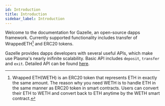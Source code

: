 ```yaml
---
id: Introduction
title: Introduction
sidebar_label: Introduction
---
```


Welcome to the documentation for Gazelle, an open-source dapps framework.
Currently supported functionality includes transfer of WrappedETH[^1] and ERC20 tokens.

Gazelle provides dapps developers with several useful APIs, which make use Plasma's nearly inifinite scalability. Basic API includes `deposit`, `transfer` and `exit`. Detailed API can be found [here](api/Plasma_Light_Client).

[^1]: Wrapped ETH(WETH) is an ERC20 token that represents ETH in exactly the same amount. The reason why you need WETH is to handle ETH in the same manner as ERC20 token in smart contracts. Users can convert their ETH to WETH and convert back to ETH anytime by the WETH smart contract.
